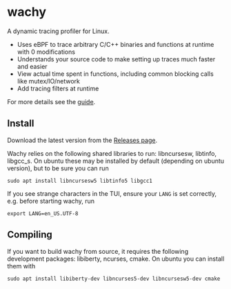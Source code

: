 # wachy

A dynamic tracing profiler for Linux.
 - Uses eBPF to trace arbitrary C/C++ binaries and functions at runtime with 0
   modifications
 - Understands your source code to make setting up traces much faster and easier
 - View actual time spent in functions, including common blocking calls like
   mutex/IO/network
 - Add tracing filters at runtime

For more details see the [guide](TODO).

## Install

Download the latest version from the [Releases page](TODO).

Wachy relies on the following shared libraries to run: libncursesw, libtinfo,
libgcc_s. On ubuntu these may be installed by default (depending on ubuntu
version), but to be sure you can run
```
sudo apt install libncursesw5 libtinfo5 libgcc1
```

If you see strange characters in the TUI, ensure your `LANG` is set correctly,
e.g. before starting wachy, run
```
export LANG=en_US.UTF-8
```

## Compiling

If you want to build wachy from source, it requires the following development
packages: libiberty, ncurses, cmake. On ubuntu you can install them with
```
sudo apt install libiberty-dev libncurses5-dev libncursesw5-dev cmake
```
